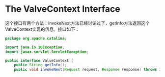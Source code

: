 # The ValveContext Interface

这个接口有两个方法：invokeNext方法已经讨论过了，getInfo方法返回这个ValveContext实现的信息。接口如下：

```java
package org.apache.catalina;

import java.io.IOException;
import javax.servlet.ServletException;

public interface ValveContext {
    public String getInfo();
    public void invokeNext(Request request, Response response) throws IOException, ServletException;
```

